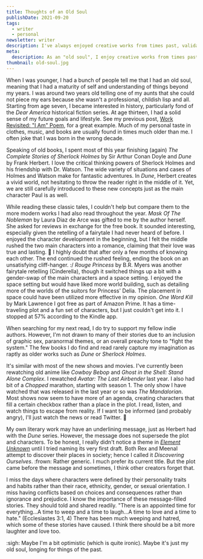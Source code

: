 ```yaml
---
title: Thoughts of an Old Soul
publishDate: 2021-09-20
tags:
  - writer
  - personal
newsletter: writer
description: I've always enjoyed creative works from times past, validating my identity as an "old soul." Here I compare the differences I've noticed in the creative works of today.
meta:
  description: As an "old soul", I enjoy creative works from times past. Recently, I've noticed a difference between those and the works of today.
thumbnail: old-soul.jpg
---
```


When I was younger, I had a bunch of people tell me that I had an old soul, meaning that I had a maturity of self and understanding of things beyond my years. I was around two years old telling one of my aunts that she could not piece my ears because she wasn't a professional, childish lisp and all. Starting from age seven, I became interested in history, particularly fond of the _Dear America_ historical fiction series. At age thirteen, I had a solid sense of my future goals and lifestyle. See my previous post, [Work Revisited: "I Am" Poem](/post/work-revisited-i-am-poem), for a great example. Much of my personal taste in clothes, music, and books are usually found in times much older than me. I often joke that I was born in the wrong decade.

Speaking of old books, I spent most of this year finishing (again) _The Complete Stories of Sherlock Holmes_ by Sir Arthur Conan Doyle and _Dune_ by Frank Herbert. I love the critical thinking powers of Sherlock Holmes and his friendship with Dr. Watson. The wide variety of situations and cases of Holmes and Watson make for fantastic adventures. In _Dune_, Herbert creates a vivid world, not hesitating to throw the reader right in the middle of it. Yet, we are still carefully introduced to these new concepts just as the main character Paul is as well.

While reading these classic tales, I couldn't help but compare them to the more modern works I had also read throughout the year. _Mask Of The Nobleman_ by Laura Diaz de Arce was gifted to me by the author herself. She asked for reviews in exchange for the free book. It sounded interesting, especially given the retelling of a fairytale I had never heard of before. I enjoyed the character development in the beginning, but I felt the middle rushed the two main characters into a romance, claiming that their love was true and lasting. :shrug: I highly doubt that after only a few months of knowing each other. The end continued the rushed feeling, ending the book on an unsatisfying cliff-hanger. :/ _Rouge Princess_ by B.R. Myers was another fairytale retelling (Cinderella), though it switched things up a bit with a gender-swap of the main characters and a space setting. I enjoyed the space setting but would have liked more world building, such as detailing more of the worlds of the suitors for Princess' Delia. The placement in space could have been utilized more effective in my opinion. _One Word Kill_ by Mark Lawrence I got free as part of Amazon Prime. It has a time-traveling plot and a fun set of characters, but I just couldn't get into it. I stopped at 57% according to the Kindle app.

When searching for my next read, I do try to support my fellow indie authors. However, I'm not drawn to many of their stories due to an inclusion of graphic sex, paranormal themes, or an overall preachy tone to "fight the system." The few books I do find and read rarely capture my imagination as raptly as older works such as _Dune_ or _Sherlock Holmes_.

It's similar with most of the new shows and movies. I've currently been rewatching old anime like _Cowboy Bebop_ and _Ghost in the Shell: Stand Alone Complex_. I rewatched _Avatar: The Last Airbender_ last year. I also had bit of a _Chopped_ marathon, starting with season 1. The only show I have watched that was released in the last year or so was _The Mandalorian_. Most shows now seem to have more of an agenda, creating characters that fill a certain checkbox rather than a place in the plot. I read, listen, and watch things to escape from reality. If I want to be informed (and probably angry), I'll just watch the news or read Twitter. :shrug:

My own literary work may have an underlining message, just as Herbert had with the _Dune_ series. However, the message does not supersede the plot and characters. To be honest, I really didn't notice a theme in [_Element Unknown_](/book/element-unknown) until I tried naming its very first draft. Both Rex and Meenal attempt to discover their places in society; hence I called it _Discovering Ourselves_. :frown: Rather generic. I much prefer its current title. But the plot came before the message and sometimes, I think other creators forget that.

I miss the days where characters were defined by their personality traits and habits rather than their race, ethnicity, gender, or sexual orientation. I miss having conflicts based on choices and consequences rather than ignorance and prejudice. I know the importance of these message-filled stories. They should told and shared readily. "There is an appointed time for everything...A time to weep and a time to laugh...A time to love and a time to hate." (Ecclesiastes 3:1, 4) There has been much weeping and hatred, which some of these stories have caused. I think there should be a bit more laughter and love too.

:sigh: Maybe I'm a bit optimistic (which is quite ironic). Maybe it's just my old soul, longing for things of the past.
